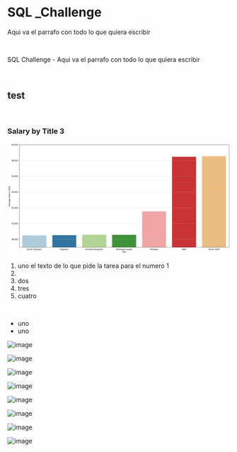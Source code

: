 <h1>SQL _Challenge</h1>
<p align:'Justify'> Aqui va el parrafo con todo lo que quiera escribir</p>
<br>
<p align:'justify'>SQL Challenge - Aqui va el parrafo con todo lo que quiera escribir</p>
<br>
<h2>test</h2>
<br>
<h3>Salary by Title 3</h3>
<p align:'Center'> <img src="https://github.com/uldom/SQL_Challenge/blob/main/EmployeeSQL/Output/Salary_by_Title.jpg?raw=true"> </p>
<ol>
<li>uno el texto de lo que pide la tarea para el numero 1<li>
<li>dos</li>
<li>tres</li>
<li>cuatro</li>
</ol>
<br>
<ul>
<li>uno</li>
<li>uno</li>
</ul>


![image](https://user-images.githubusercontent.com/82187978/122837687-1f8cc000-d2ba-11eb-9c5d-94d712e05818.png)

![image](https://user-images.githubusercontent.com/82187978/122837748-40551580-d2ba-11eb-9ff2-f797d248a051.png)

![image](https://user-images.githubusercontent.com/82187978/122837802-59f65d00-d2ba-11eb-8897-d108eec636ff.png)

![image](https://user-images.githubusercontent.com/82187978/122837848-71cde100-d2ba-11eb-9f2c-4c55e32b08a8.png)

![image](https://user-images.githubusercontent.com/82187978/122837886-85794780-d2ba-11eb-92f0-a7ec9b3a4c41.png)

![image](https://user-images.githubusercontent.com/82187978/122837960-a93c8d80-d2ba-11eb-9115-f4efacd237f8.png)

![image](https://user-images.githubusercontent.com/82187978/122838036-d12bf100-d2ba-11eb-9834-e7a86eac76fb.png)

![image](https://user-images.githubusercontent.com/82187978/122838083-ee60bf80-d2ba-11eb-8772-48b75ea9b8e4.png)






